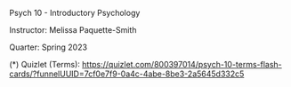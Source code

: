 Psych 10 - Introductory Psychology

Instructor: Melissa Paquette-Smith

Quarter: Spring 2023


(*) Quizlet (Terms): 
https://quizlet.com/800397014/psych-10-terms-flash-cards/?funnelUUID=7cf0e7f9-0a4c-4abe-8be3-2a5645d332c5
